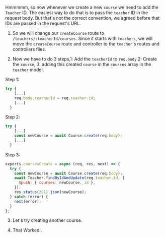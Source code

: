 Hmmmmm, so now whenever we create a new `course` we need to add the `Teacher` ID. The easiest way to do that is to pass the `teacher` ID in the request body. But that's not the correct convention, we agreed before that IDs are passed in the request's URL.

1. So we will change our `createCourse` route to `/teachers/:teacherId/courses`. Since it starts with `teachers`, we will move the `createCourse` route and controller to the `teacher`'s routes and controllers files.

2. Now we have to do 3 steps,1: Add the `teacherId` to `req.body` 2: Create the `course`, 3: adding this created `course` in the `courses` array in the `teacher` model.

Step 1:

```js
try {
    [...]
    req.body.teacherId = req.teacher.id;
    [...]
  }
```

Step 2:

```js
try {
    [...]
    const newCourse = await Course.create(req.body);
    [...]
  }
```

Step 3:

```js
exports.coursesCreate = async (req, res, next) => {
  try {
    const newCourse = await Course.create(req.body);
    await Teacher.findByIdAndUpdate(req.teacher.id, {
      $push: { courses: newCourse._id },
    });
    res.status(201).json(newCourse);
  } catch (error) {
    next(error);
  }
};
```

3. Let's try creating another course.

4. That Worked!.
